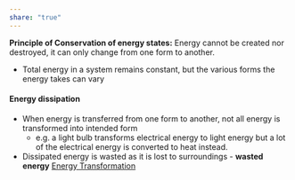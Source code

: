 ```yaml
---
share: "true"
---
```

**Principle of Conservation of energy states:** Energy cannot be created nor destroyed, it can only change from one form to another.
- Total energy in a system remains constant, but the various forms the energy takes can vary


#### Energy dissipation
- When energy is transferred from one form to another, not all energy is transformed into intended form
	- e.g. a light bulb transforms electrical energy to light energy but a lot of the electrical energy is converted to heat instead.
- Dissipated energy is wasted as it is lost to surroundings - **wasted energy**
[Energy Transformation](./Physics/5%20-%20Work,%20energy%20and%20power/Energy%20Transformation.canvas.md)
